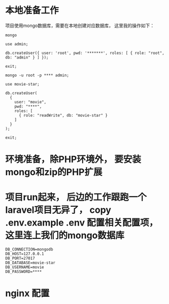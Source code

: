 # 本地准备工作
项目使用mongo数据库，需要在本地创建对应数据库， 这里我的操作如下：

```
mongo

use admin;

db.createUser({ user: 'root', pwd: '*******', roles: [ { role: "root", db: "admin" } ] });

exit;

mongo -u root -p **** admin;

use movie-star;

db.createUser(
  {
    user: "movie",
    pwd: "****",
    roles: [
      { role: "readWrite", db: "movie-star" }
    ]
  }
);

exit;
```

# 环境准备，除PHP环境外， 要安装mongo和zip的PHP扩展

# 项目run起来， 后边的工作跟跑一个laravel项目无异了， copy .env.example .env 配置相关配置项， 这里连上我们的mongo数据库

```
DB_CONNECTION=mongodb
DB_HOST=127.0.0.1
DB_PORT=27017
DB_DATABASE=movie-star
DB_USERNAME=movie
DB_PASSWORD=****
```

# nginx 配置
```
```
